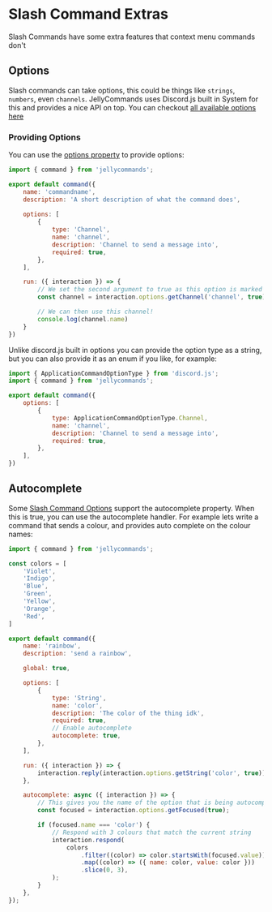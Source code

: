 # Slash Command Extras

Slash Commands have some extra features that context menu commands don't

## Options

Slash commands can take options, this could be things like `strings`, `numbers`, even `channels`. JellyCommands uses Discord.js built in System for this and provides a nice API 
on top. You can checkout [all available options here](https://discord.js.org/#/docs/discord.js/main/typedef/ApplicationCommandOption)

### Providing Options

You can use the [options property](/api/commands#options-1) to provide options:

```js
import { command } from 'jellycommands';

export default command({
    name: 'commandname',
    description: 'A short description of what the command does',
  
    options: [
        {
            type: 'Channel',
            name: 'channel',
            description: 'Channel to send a message into',
            required: true,
        },
    ],

    run: ({ interaction }) => {
        // We set the second argument to true as this option is marked as required 
        const channel = interaction.options.getChannel('channel', true);

        // We can then use this channel!
        console.log(channel.name)
    }
})
```

Unlike discord.js built in options you can provide the option type as a string, but you can also provide it as an enum if you like, for example:

```js
import { ApplicationCommandOptionType } from 'discord.js';
import { command } from 'jellycommands';

export default command({
    options: [
        {
            type: ApplicationCommandOptionType.Channel,
            name: 'channel',
            description: 'Channel to send a message into',
            required: true,
        },
    ],
})
```

## Autocomplete


Some [Slash Command Options](#options) support the autocomplete property. When this is true, you can use the autocomplete handler. For example lets write a command that sends a colour, and provides auto complete on the colour names:

```js
import { command } from 'jellycommands';

const colors = [
    'Violet',
    'Indigo',
    'Blue',
    'Green',
    'Yellow',
    'Orange',
    'Red',
]

export default command({
    name: 'rainbow',
    description: 'send a rainbow',

    global: true,

    options: [
        {
            type: 'String',
            name: 'color',
            description: 'The color of the thing idk',
            required: true,
            // Enable autocomplete
            autocomplete: true,
        },
    ],

    run: ({ interaction }) => {
        interaction.reply(interaction.options.getString('color', true))
    },

    autocomplete: async ({ interaction }) => {
        // This gives you the name of the option that is being autocompleted
        const focused = interaction.options.getFocused(true);

        if (focused.name === 'color') {
            // Respond with 3 colours that match the current string
            interaction.respond(
                colors
                    .filter((color) => color.startsWith(focused.value))
                    .map((color) => ({ name: color, value: color }))
                    .slice(0, 3),
            );
        }
    },
});
```